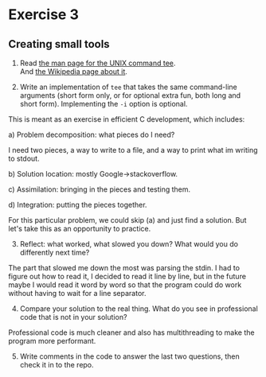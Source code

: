 # Exercise 3
## Creating small tools


1) Read [the man page for the UNIX command tee](http://man7.org/linux/man-pages/man1/tee.1.html).  
And [the Wikipedia page about it](http://en.wikipedia.org/wiki/Tee_(command)).

2) Write an implementation of `tee` that takes the same command-line
arguments (short form only, or for optional extra fun, both long and
short form).  Implementing the `-i` option is optional.

This is meant as an exercise in efficient C development, which includes:

a) Problem decomposition: what pieces do I need?

I need two pieces, a way to write to a file, and a way to print what im writing to stdout.

b) Solution location: mostly Google->stackoverflow.

c) Assimilation: bringing in the pieces and testing them.

d) Integration: putting the pieces together. 

For this particular problem, we could skip (a) and just find a
solution.  But let's take this as an opportunity to practice.

3) Reflect: what worked, what slowed you down?  What would you do
differently next time?

The part that slowed me down the most was parsing the stdin. I had to figure out how to read it, I decided to read it line by line, but in the future maybe I would read it word by word so that the program could do work without having to wait for a line separator.

4) Compare your solution to the real thing.  What do you see in
professional code that is not in your solution?

Professional code is much cleaner and also has multithreading to make the program more performant.

5) Write comments in the code to answer the last two questions, then
check it in to the repo.
